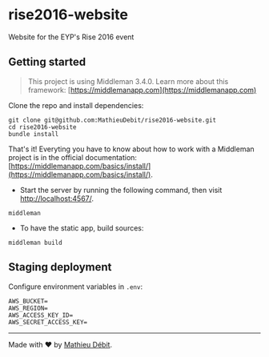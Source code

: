 # rise2016-website

Website for the EYP's Rise 2016 event

## Getting started

> This project is using Middleman 3.4.0. Learn more about this framework: [https://middlemanapp.com](https://middlemanapp.com)

Clone the repo and install dependencies:

```
git clone git@github.com:MathieuDebit/rise2016-website.git
cd rise2016-website
bundle install
```

That's it! Everyting you have to know about how to work with a Middleman project is in the official documentation: [https://middlemanapp.com/basics/install/](https://middlemanapp.com/basics/install/).

- Start the server by running the following command, then visit [http://localhost:4567/](http://localhost:4567/).

```
middleman
```

- To have the static app, build sources:

```
middleman build
```

## Staging deployment

Configure environment variables in `.env`:

```
AWS_BUCKET=
AWS_REGION=
AWS_ACCESS_KEY_ID=
AWS_SECRET_ACCESS_KEY=
```
---
Made with ♥ by [Mathieu Débit](http://www.twitter.com/MathieuDebit).

